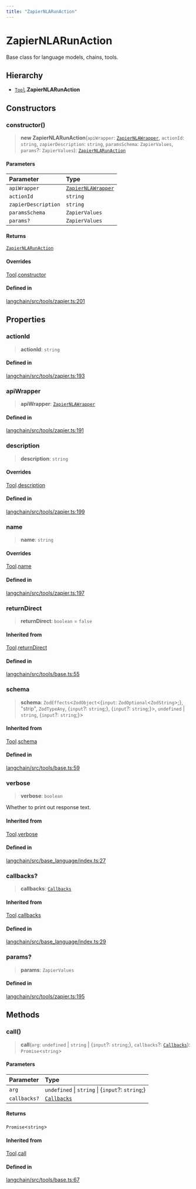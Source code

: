 ```yaml
---
title: "ZapierNLARunAction"
---
```


# ZapierNLARunAction

Base class for language models, chains, tools.

## Hierarchy

- [`Tool`](Tool.md).**ZapierNLARunAction**

## Constructors

### constructor()

> **new ZapierNLARunAction**(`apiWrapper`: [`ZapierNLAWrapper`](ZapierNLAWrapper.md), `actionId`: `string`, `zapierDescription`: `string`, `paramsSchema`: `ZapierValues`, `params`?: `ZapierValues`): [`ZapierNLARunAction`](ZapierNLARunAction.md)

#### Parameters

| Parameter           | Type                                      |
| :------------------ | :---------------------------------------- |
| `apiWrapper`        | [`ZapierNLAWrapper`](ZapierNLAWrapper.md) |
| `actionId`          | `string`                                  |
| `zapierDescription` | `string`                                  |
| `paramsSchema`      | `ZapierValues`                            |
| `params?`           | `ZapierValues`                            |

#### Returns

[`ZapierNLARunAction`](ZapierNLARunAction.md)

#### Overrides

[Tool](Tool.md).[constructor](Tool.md#constructor)

#### Defined in

[langchain/src/tools/zapier.ts:201](https://github.com/hwchase17/langchainjs/blob/ddf2996/langchain/src/tools/zapier.ts#L201)

## Properties

### actionId

> **actionId**: `string`

#### Defined in

[langchain/src/tools/zapier.ts:193](https://github.com/hwchase17/langchainjs/blob/ddf2996/langchain/src/tools/zapier.ts#L193)

### apiWrapper

> **apiWrapper**: [`ZapierNLAWrapper`](ZapierNLAWrapper.md)

#### Defined in

[langchain/src/tools/zapier.ts:191](https://github.com/hwchase17/langchainjs/blob/ddf2996/langchain/src/tools/zapier.ts#L191)

### description

> **description**: `string`

#### Overrides

[Tool](Tool.md).[description](Tool.md#description)

#### Defined in

[langchain/src/tools/zapier.ts:199](https://github.com/hwchase17/langchainjs/blob/ddf2996/langchain/src/tools/zapier.ts#L199)

### name

> **name**: `string`

#### Overrides

[Tool](Tool.md).[name](Tool.md#name)

#### Defined in

[langchain/src/tools/zapier.ts:197](https://github.com/hwchase17/langchainjs/blob/ddf2996/langchain/src/tools/zapier.ts#L197)

### returnDirect

> **returnDirect**: `boolean` = `false`

#### Inherited from

[Tool](Tool.md).[returnDirect](Tool.md#returndirect)

#### Defined in

[langchain/src/tools/base.ts:55](https://github.com/hwchase17/langchainjs/blob/ddf2996/langchain/src/tools/base.ts#L55)

### schema

> **schema**: `ZodEffects`<`ZodObject`<\{`input`: `ZodOptional`<`ZodString`\>;}, "strip", `ZodTypeAny`, \{`input`?: `string`;}, \{`input`?: `string`;}\>, `undefined` \| `string`, \{`input`?: `string`;}\>

#### Inherited from

[Tool](Tool.md).[schema](Tool.md#schema)

#### Defined in

[langchain/src/tools/base.ts:59](https://github.com/hwchase17/langchainjs/blob/ddf2996/langchain/src/tools/base.ts#L59)

### verbose

> **verbose**: `boolean`

Whether to print out response text.

#### Inherited from

[Tool](Tool.md).[verbose](Tool.md#verbose)

#### Defined in

[langchain/src/base_language/index.ts:27](https://github.com/hwchase17/langchainjs/blob/ddf2996/langchain/src/base_language/index.ts#L27)

### callbacks?

> **callbacks**: [`Callbacks`](../../callbacks/types/Callbacks.md)

#### Inherited from

[Tool](Tool.md).[callbacks](Tool.md#callbacks)

#### Defined in

[langchain/src/base_language/index.ts:29](https://github.com/hwchase17/langchainjs/blob/ddf2996/langchain/src/base_language/index.ts#L29)

### params?

> **params**: `ZapierValues`

#### Defined in

[langchain/src/tools/zapier.ts:195](https://github.com/hwchase17/langchainjs/blob/ddf2996/langchain/src/tools/zapier.ts#L195)

## Methods

### call()

> **call**(`arg`: `undefined` \| `string` \| \{`input`?: `string`;}, `callbacks`?: [`Callbacks`](../../callbacks/types/Callbacks.md)): `Promise`<`string`\>

#### Parameters

| Parameter    | Type                                              |
| :----------- | :------------------------------------------------ |
| `arg`        | `undefined` \| `string` \| \{`input`?: `string`;} |
| `callbacks?` | [`Callbacks`](../../callbacks/types/Callbacks.md) |

#### Returns

`Promise`<`string`\>

#### Inherited from

[Tool](Tool.md).[call](Tool.md#call)

#### Defined in

[langchain/src/tools/base.ts:67](https://github.com/hwchase17/langchainjs/blob/ddf2996/langchain/src/tools/base.ts#L67)
